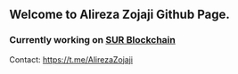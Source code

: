 ## Welcome to Alireza Zojaji Github Page.

### Currently working on [SUR Blockchain](https://surnet.org)

Contact: https://t.me/AlirezaZojaji
